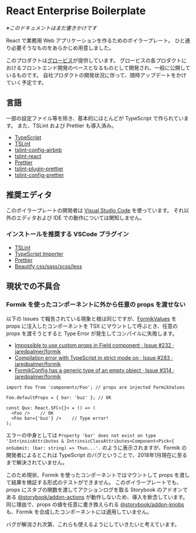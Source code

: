 # React Enterprise Boilerplate

_※このドキュメントはまだ書きかけです_

React で業務用 Web アプリケーションを作るためのボイラープレート。
ひと通り必要そうなものをあらかじめ用意しました。

このプロダクトは[グロービス](http://www.globis.co.jp/)が提供しています。
グロービスの各プロダクトにおけるフロントエンド開発のベースとなるものとして開発され、一般に公開しているものです。
自社プロダクトの開発状況に伴って、随時アップデートをかけていく予定です。

## 言語

一部の設定ファイル等を除き、基本的にほとんどが TypeScript で作られています。
また、TSLint および Prettier も導入済み。

- [TypeScript](https://www.typescriptlang.org/)
- [TSLint](https://palantir.github.io/tslint/)
- [tslint-config-airbnb](https://www.npmjs.com/package/tslint-config-airbnb)
- [tslint-react](https://www.npmjs.com/package/tslint-react)
- [Prettier](https://prettier.io/)
- [tslint-plugin-prettier](https://www.npmjs.com/package/tslint-plugin-prettier)
- [tslint-config-prettier](https://www.npmjs.com/package/tslint-config-prettier)


## 推奨エディタ

このボイラープレートの開発者は [Visual Studio Code](https://code.visualstudio.com/) を使っています。
それ以外のエディタおよび IDE での動作については関知しません。

### インストールを推奨する VSCode プラグイン

- [TSLint](https://marketplace.visualstudio.com/items?itemName=eg2.tslint)
- [TypeScript Importer](https://marketplace.visualstudio.com/items?itemName=pmneo.tsimporter)
- [Prettier](https://marketplace.visualstudio.com/items?itemName=esbenp.prettier-vscode)
- [Beautify css/sass/scss/less](https://marketplace.visualstudio.com/items?itemName=michelemelluso.code-beautifier)


## 現状での不具合

### Formik を使ったコンポーネントに外から任意の props を渡せない

以下の Issues で報告されている現象と根は同じですが、[FormikValues](https://github.com/jaredpalmer/formik/blob/master/src/formik.tsx) を props に注入したコンポーネントを TSX にマウントして呼ぶとき、任意の props を渡そうとすると Type Error が発生してコンパイルに失敗します。

- [Impossible to use custom props in Field component · Issue #232 · jaredpalmer/formik](https://github.com/jaredpalmer/formik/issues/232)
- [Compilation error with TypeScript in strict mode on · Issue #283 · jaredpalmer/formik](https://github.com/jaredpalmer/formik/issues/283)
- [FormikConfig has a generic type of an empty object · Issue #314 · jaredpalmer/formik](https://github.com/jaredpalmer/formik/issues/314)

```tsx
import Foo from 'components/Foo'; // props are injected FormikValues

Foo.defaultProps = { bar: 'buz' }; // OK

const Qux: React.SFC<{}> = () => (
  <Foo />    // OK
  <Foo bar={'buz'} />    // Type error!
);
```

エラーの中身としては `Property 'bar' does not exist on type 'IntrinsicAttributes & IntrinsicClassAttributes<Component<Pick<{ onSubmit: (bar: string) => Thun...'.` のように表示されますが、Formik の開発者によるとこれは TypeScript のバグということで、2018年1月現在に至るまで解決されていません。

このため現状、Formik を使ったコンポーネントではマウントして props を渡して結果を検証する形式のテストができません。
このボイラープレートでも、props にスタブの関数を渡してアクションログを取る Storybook のアドオンである [@storybook/addon-actions](https://github.com/storybooks/storybook/tree/master/addons/actions) が動作しないため、導入を断念しています。同じ理由で、props の値を任意に書き換えられる [@storybook/addon-knobs](https://github.com/storybooks/storybook/tree/master/addons/knobs) も、Formik を合成したコンポーネントには適用していません。

バグが解消され次第、これらも使えるようにしていきたいと考えています。
